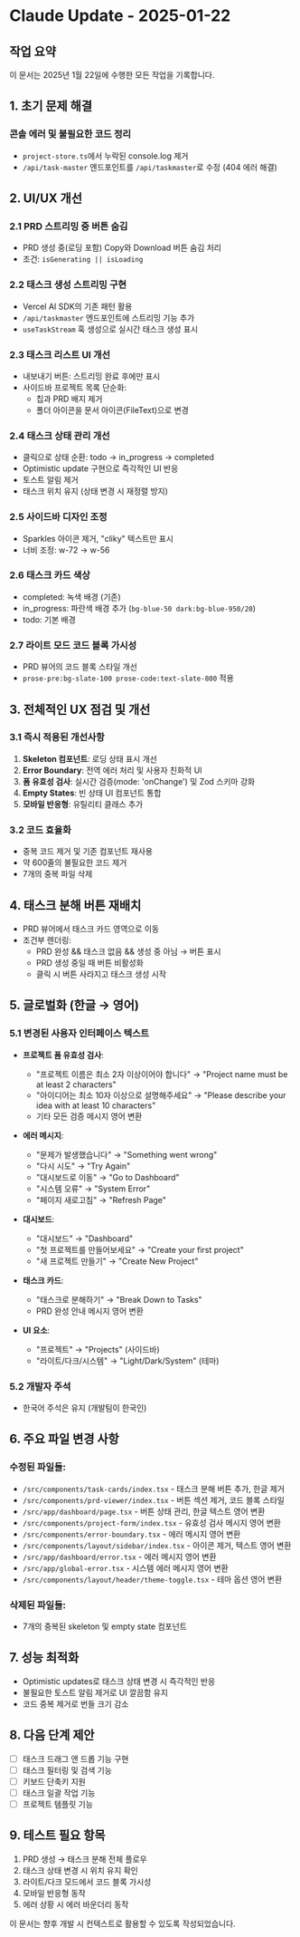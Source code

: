 # Claude Update - 2025-01-22

## 작업 요약
이 문서는 2025년 1월 22일에 수행한 모든 작업을 기록합니다.

## 1. 초기 문제 해결
### 콘솔 에러 및 불필요한 코드 정리
- `project-store.ts`에서 누락된 console.log 제거
- `/api/task-master` 엔드포인트를 `/api/taskmaster`로 수정 (404 에러 해결)

## 2. UI/UX 개선

### 2.1 PRD 스트리밍 중 버튼 숨김
- PRD 생성 중(로딩 포함) Copy와 Download 버튼 숨김 처리
- 조건: `isGenerating || isLoading`

### 2.2 태스크 생성 스트리밍 구현
- Vercel AI SDK의 기존 패턴 활용
- `/api/taskmaster` 엔드포인트에 스트리밍 기능 추가
- `useTaskStream` 훅 생성으로 실시간 태스크 생성 표시

### 2.3 태스크 리스트 UI 개선
- 내보내기 버튼: 스트리밍 완료 후에만 표시
- 사이드바 프로젝트 목록 단순화:
  - 칩과 PRD 배지 제거
  - 폴더 아이콘을 문서 아이콘(FileText)으로 변경

### 2.4 태스크 상태 관리 개선
- 클릭으로 상태 순환: todo → in_progress → completed
- Optimistic update 구현으로 즉각적인 UI 반응
- 토스트 알림 제거
- 태스크 위치 유지 (상태 변경 시 재정렬 방지)

### 2.5 사이드바 디자인 조정
- Sparkles 아이콘 제거, "cliky" 텍스트만 표시
- 너비 조정: w-72 → w-56

### 2.6 태스크 카드 색상
- completed: 녹색 배경 (기존)
- in_progress: 파란색 배경 추가 (`bg-blue-50 dark:bg-blue-950/20`)
- todo: 기본 배경

### 2.7 라이트 모드 코드 블록 가시성
- PRD 뷰어의 코드 블록 스타일 개선
- `prose-pre:bg-slate-100 prose-code:text-slate-800` 적용

## 3. 전체적인 UX 점검 및 개선

### 3.1 즉시 적용된 개선사항
1. **Skeleton 컴포넌트**: 로딩 상태 표시 개선
2. **Error Boundary**: 전역 에러 처리 및 사용자 친화적 UI
3. **폼 유효성 검사**: 실시간 검증(mode: 'onChange') 및 Zod 스키마 강화
4. **Empty States**: 빈 상태 UI 컴포넌트 통합
5. **모바일 반응형**: 유틸리티 클래스 추가

### 3.2 코드 효율화
- 중복 코드 제거 및 기존 컴포넌트 재사용
- 약 600줄의 불필요한 코드 제거
- 7개의 중복 파일 삭제

## 4. 태스크 분해 버튼 재배치
- PRD 뷰어에서 태스크 카드 영역으로 이동
- 조건부 렌더링:
  - PRD 완성 && 태스크 없음 && 생성 중 아님 → 버튼 표시
  - PRD 생성 중일 때 버튼 비활성화
  - 클릭 시 버튼 사라지고 태스크 생성 시작

## 5. 글로벌화 (한글 → 영어)

### 5.1 변경된 사용자 인터페이스 텍스트
- **프로젝트 폼 유효성 검사**:
  - "프로젝트 이름은 최소 2자 이상이어야 합니다" → "Project name must be at least 2 characters"
  - "아이디어는 최소 10자 이상으로 설명해주세요" → "Please describe your idea with at least 10 characters"
  - 기타 모든 검증 메시지 영어 변환

- **에러 메시지**:
  - "문제가 발생했습니다" → "Something went wrong"
  - "다시 시도" → "Try Again"
  - "대시보드로 이동" → "Go to Dashboard"
  - "시스템 오류" → "System Error"
  - "페이지 새로고침" → "Refresh Page"

- **대시보드**:
  - "대시보드" → "Dashboard"
  - "첫 프로젝트를 만들어보세요" → "Create your first project"
  - "새 프로젝트 만들기" → "Create New Project"

- **태스크 카드**:
  - "태스크로 분해하기" → "Break Down to Tasks"
  - PRD 완성 안내 메시지 영어 변환

- **UI 요소**:
  - "프로젝트" → "Projects" (사이드바)
  - "라이트/다크/시스템" → "Light/Dark/System" (테마)

### 5.2 개발자 주석
- 한국어 주석은 유지 (개발팀이 한국인)

## 6. 주요 파일 변경 사항

### 수정된 파일들:
- `/src/components/task-cards/index.tsx` - 태스크 분해 버튼 추가, 한글 제거
- `/src/components/prd-viewer/index.tsx` - 버튼 섹션 제거, 코드 블록 스타일
- `/src/app/dashboard/page.tsx` - 버튼 상태 관리, 한글 텍스트 영어 변환
- `/src/components/project-form/index.tsx` - 유효성 검사 메시지 영어 변환
- `/src/components/error-boundary.tsx` - 에러 메시지 영어 변환
- `/src/components/layout/sidebar/index.tsx` - 아이콘 제거, 텍스트 영어 변환
- `/src/app/dashboard/error.tsx` - 에러 메시지 영어 변환
- `/src/app/global-error.tsx` - 시스템 에러 메시지 영어 변환
- `/src/components/layout/header/theme-toggle.tsx` - 테마 옵션 영어 변환

### 삭제된 파일들:
- 7개의 중복된 skeleton 및 empty state 컴포넌트

## 7. 성능 최적화
- Optimistic updates로 태스크 상태 변경 시 즉각적인 반응
- 불필요한 토스트 알림 제거로 UI 깔끔함 유지
- 코드 중복 제거로 번들 크기 감소

## 8. 다음 단계 제안
- [ ] 태스크 드래그 앤 드롭 기능 구현
- [ ] 태스크 필터링 및 검색 기능
- [ ] 키보드 단축키 지원
- [ ] 태스크 일괄 작업 기능
- [ ] 프로젝트 템플릿 기능

## 9. 테스트 필요 항목
1. PRD 생성 → 태스크 분해 전체 플로우
2. 태스크 상태 변경 시 위치 유지 확인
3. 라이트/다크 모드에서 코드 블록 가시성
4. 모바일 반응형 동작
5. 에러 상황 시 에러 바운더리 동작

이 문서는 향후 개발 시 컨텍스트로 활용할 수 있도록 작성되었습니다.